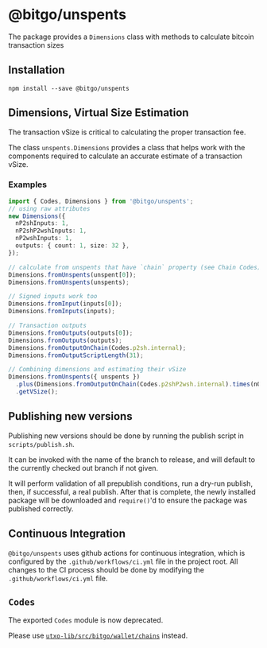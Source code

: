 # @bitgo/unspents

The package provides a `Dimensions` class with methods to calculate bitcoin transaction sizes

## Installation

```
npm install --save @bitgo/unspents
```

## Dimensions, Virtual Size Estimation

The transaction vSize is critical to calculating the proper transaction fee.

The class `unspents.Dimensions` provides a class that helps work with the components required
to calculate an accurate estimate of a transaction vSize.

### Examples

```typescript
import { Codes, Dimensions } from '@bitgo/unspents';
// using raw attributes
new Dimensions({
  nP2shInputs: 1,
  nP2shP2wshInputs: 1,
  nP2wshInputs: 1,
  outputs: { count: 1, size: 32 },
});

// calculate from unspents that have `chain` property (see Chain Codes)
Dimensions.fromUnspents(unspent[0]);
Dimensions.fromUnspents(unspents);

// Signed inputs work too
Dimensions.fromInput(inputs[0]);
Dimensions.fromInputs(inputs);

// Transaction outputs
Dimensions.fromOutputs(outputs[0]);
Dimensions.fromOutputs(outputs);
Dimensions.fromOutputOnChain(Codes.p2sh.internal);
Dimensions.fromOutputScriptLength(31);

// Combining dimensions and estimating their vSize
Dimensions.fromUnspents({ unspents })
  .plus(Dimensions.fromOutputOnChain(Codes.p2shP2wsh.internal).times(nOutputs))
  .getVSize();
```

## Publishing new versions

Publishing new versions should be done by running the publish script in `scripts/publish.sh`.

It can be invoked with the name of the branch to release, and will default to the currently checked out branch if not given.

It will perform validation of all prepublish conditions, run a dry-run publish, then, if successful, a real publish. After that is complete,
the newly installed package will be downloaded and `require()`'d to ensure the package was published correctly.

## Continuous Integration

`@bitgo/unspents` uses github actions for continuous integration, which is configured by the `.github/workflows/ci.yml` file in the project root. All changes to the CI process should be done by modifying the `.github/workflows/ci.yml` file.

## `Codes`

The exported `Codes` module is now deprecated.

Please use [`utxo-lib/src/bitgo/wallet/chains`](https://github.com/BitGo/BitGoJS/blob/0439a0d4ffe4a15a9932ed70f98cc5745cc6526f/modules/utxo-lib/src/bitgo/wallet/chains.ts) instead.
